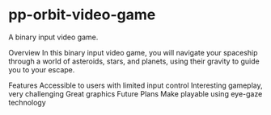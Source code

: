 # pp-orbit-video-game
A binary input video game.

Overview
In this binary input video game, you will navigate your spaceship through a world of asteroids, stars, and planets, using their gravity to guide you to your escape.

Features
Accessible to users with limited input control
Interesting gameplay, very challenging
Great graphics
Future Plans
Make playable using eye-gaze technology
